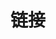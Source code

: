 ---
title: 链接
links:
  - title: GitHub
    description: GitHub is the world's largest software development platform.
    website: https://github.com/ElegantLaTeX/
    image: github.png
  - title: Overleaf
    description: An online LaTeX editor that's easy to use.
    website: https://www.overleaf.com/
    image: overleaf.png
menu:
    main: 
        weight: -50
        params:
            icon: link

comments: false
---